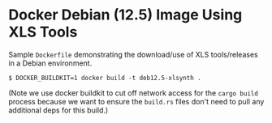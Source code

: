 # Docker Debian (12.5) Image Using XLS Tools

Sample `Dockerfile` demonstrating the download/use of XLS tools/releases in a Debian environment.

```console
$ DOCKER_BUILDKIT=1 docker build -t deb12.5-xlsynth .
```

(Note we use docker buildkit to cut off network access for the `cargo build` process because
we want to ensure the `build.rs` files don't need to pull any additional deps for this build.)